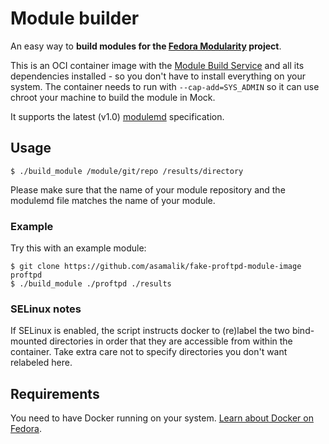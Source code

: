 # Module builder

An easy way to **build modules for the [Fedora Modularity](https://fedoraproject.org/wiki/Modularity) project**.

This is an OCI container image with the [Module Build Service](https://pagure.io/fm-orchestrator) and all its dependencies installed - so you don't have to install everything on your system. The container needs to run with `--cap-add=SYS_ADMIN` so it can use chroot your machine to build the module in Mock.

It supports the latest (v1.0) [modulemd](https://pagure.io/modulemd) specification.

## Usage

```
$ ./build_module /module/git/repo /results/directory
```

Please make sure that the name of your module repository and the modulemd file matches the name of your module.

### Example

Try this with an example module:

```
$ git clone https://github.com/asamalik/fake-proftpd-module-image proftpd
$ ./build_module ./proftpd ./results
```

### SELinux notes

If SELinux is enabled, the script instructs docker to (re)label the two bind-mounted directories in order that they are accessible from within the container. Take extra care not to specify directories you don't want relabeled here.

## Requirements

You need to have Docker running on your system. [Learn about Docker on Fedora](https://developer.fedoraproject.org/tools/docker/about.html).
